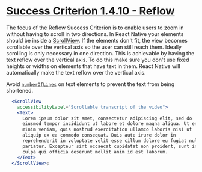 # [Success Criterion 1.4.10 - Reflow](https://www.w3.org/WAI/WCAG21/Understanding/reflow.html)

The focus of the Reflow Success Criterion is to enable users to zoom in without having to scroll in two directions. 
In React Native your elements should be inside a [ScrollView](https://reactnative.dev/docs/scrollview). If the elements don't fit, the view becomes scrollable over the vertical axis so the user can still reach them. Ideally scrolling is only necessary in one direction. This is achievable by having the text reflow over the vertical axis. To do this make sure you don't use fixed heights or widths on elements that have text in them. React Native will automatically make the text reflow over the vertical axis.

Avoid [`numberOfLines`](https://reactnative.dev/docs/text#numberoflines) on text elements to prevent the text from being shortened.

```jsx
  <ScrollView
    accessibilityLabel="Scrollable transcript of the video">
    <Text>
      Lorem ipsum dolor sit amet, consectetur adipiscing elit, sed do
      eiusmod tempor incididunt ut labore et dolore magna aliqua. Ut enim ad
      minim veniam, quis nostrud exercitation ullamco laboris nisi ut
      aliquip ex ea commodo consequat. Duis aute irure dolor in
      reprehenderit in voluptate velit esse cillum dolore eu fugiat nulla
      pariatur. Excepteur sint occaecat cupidatat non proident, sunt in
      culpa qui officia deserunt mollit anim id est laborum.
    </Text>
  </ScrollView>;
```
